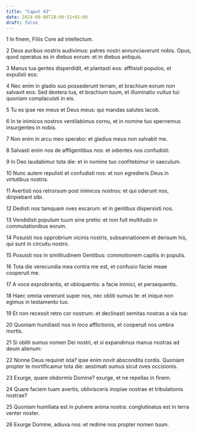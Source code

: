 ```yaml
---
title: "Caput 43"
date: 2024-09-06T20:00:52+02:00
draft: false
---
```



1 In finem, Filiis Core ad intellectum.

2 Deus auribus nostris audivimus: patres nostri annunciaverunt nobis. Opus, quod operatus es in diebus eorum: et in diebus antiquis.

3 Manus tua gentes disperdidit, et plantasti eos: afflixisti populos, et expulisti eos:

4 Nec enim in gladio suo possederunt terram, et brachium eorum non salvavit eos: Sed dextera tua, et brachium tuum, et illuminatio vultus tui: quoniam complacuisti in eis.

5 Tu es ipse rex meus et Deus meus: qui mandas salutes Iacob.

6 In te inimicos nostros ventilabimus cornu, et in nomine tuo spernemus insurgentes in nobis.

7 Non enim in arcu meo sperabo: et gladius meus non salvabit me.

8 Salvasti enim nos de affligentibus nos: et odientes nos confudisti.

9 In Deo laudabimur tota die: et in nomine tuo confitebimur in saeculum.

10 Nunc autem repulisti et confudisti nos: et non egredieris Deus in virtutibus nostris.

11 Avertisti nos retrorsum post inimicos nostros: et qui oderunt nos, diripiebant sibi.

12 Dedisti nos tamquam oves escarum: et in gentibus dispersisti nos.

13 Vendidisti populum tuum sine pretio: et non fuit multitudo in commutationibus eorum.

14 Posuisti nos opprobrium vicinis nostris, subsannationem et derisum his, qui sunt in circuitu nostro.

15 Posuisti nos in similitudinem Gentibus: commotionem capitis in populis.

16 Tota die verecundia mea contra me est, et confusio faciei meae cooperuit me.

17 A voce exprobrantis, et obloquentis: a facie inimici, et persequentis.

18 Haec omnia venerunt super nos, nec obliti sumus te: et inique non egimus in testamento tuo.

19 Et non recessit retro cor nostrum: et declinasti semitas nostras a via tua:

20 Quoniam humiliasti nos in loco afflictionis, et cooperuit nos umbra mortis.

21 Si obliti sumus nomen Dei nostri, et si expandimus manus nostras ad deum alienum:

22 Nonne Deus requiret ista? ipse enim novit abscondita cordis. Quoniam propter te mortificamur tota die: aestimati sumus sicut oves occisionis.

23 Exurge, quare obdormis Domine? exurge, et ne repellas in finem.

24 Quare faciem tuam avertis, oblivisceris inopiae nostrae et tribulationis nostrae?

25 Quoniam humiliata est in pulvere anima nostra: conglutinatus est in terra venter noster.

26 Exurge Domine, adiuva nos: et redime nos propter nomen tuum.

